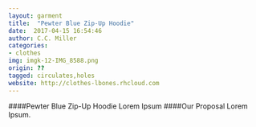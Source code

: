 ```yaml
---
layout: garment
title:  "Pewter Blue Zip-Up Hoodie"
date:  2017-04-15 16:54:46
author: C.C. Miller
categories:
- clothes
img: imgk-12-IMG_8588.png
origin: ??
tagged: circulates,holes
website: http://clothes-lbones.rhcloud.com
---
```

####Pewter Blue Zip-Up Hoodie
Lorem Ipsum
####Our Proposal
Lorem Ipsum.